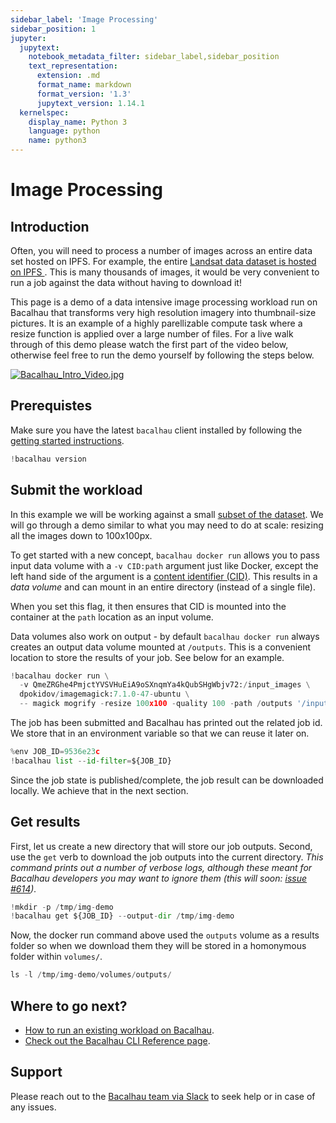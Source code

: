 ```yaml
---
sidebar_label: 'Image Processing'
sidebar_position: 1
jupyter:
  jupytext:
    notebook_metadata_filter: sidebar_label,sidebar_position
    text_representation:
      extension: .md
      format_name: markdown
      format_version: '1.3'
      jupytext_version: 1.14.1
  kernelspec:
    display_name: Python 3
    language: python
    name: python3
---
```


<!-- #region -->
# Image Processing


## Introduction

Often, you will need to process a number of images across an entire data set hosted on IPFS. For example, the entire [Landsat data dataset is hosted on IPFS ](https://ipfs.io/ipfs/QmeZRGhe4PmjctYVSVHuEiA9oSXnqmYa4kQubSHgWbjv72). This is many thousands of images, it would be very convenient to run a job against the data without having to download it!

This page is a demo of a data intensive image processing workload run on Bacalhau that transforms very high resolution imagery into thumbnail-size pictures.
It is an example of a highly parellizable compute task where a resize function is applied over a large number of files.
For a live walk through of this demo please watch the first part of the video below, otherwise feel free to run the demo yourself by following the steps below.

[![Bacalhau_Intro_Video.jpg](attachment:d25ced22-7753-474b-b65d-f5b2931830ab.jpg)](https://www.youtube.com/watch?v=wkOh05J5qgA)

<!-- [![image](./Bacalhau_Intro_Video.jpg)](https://www.youtube.com/watch?v=wkOh05J5qgA) -->
<!-- #endregion -->

## Prerequistes

Make sure you have the latest `bacalhau` client installed by following the [getting started instructions](../../getting-started/installation).

```python
!bacalhau version
```

## Submit the workload

In this example we will be working against a small [subset of the dataset](https://ipfs.io/ipfs/QmeZRGhe4PmjctYVSVHuEiA9oSXnqmYa4kQubSHgWbjv72). We will go through a demo similar to what you may need to do at scale: resizing all the images down to 100x100px.

To get started with a new concept, `bacalhau docker run` allows you to pass input data volume with a `-v CID:path` argument just like Docker, except the left hand side of the argument is a [content identifier (CID)](https://github.com/multiformats/cid).
This results in a *data volume* and can mount in an entire directory (instead of a single file).

When you set this flag, it then ensures that CID is mounted into the container at the `path` location as an input volume.

Data volumes also work on output - by default `bacalhau docker run` always creates an output data volume mounted at `/outputs`.
This is a convenient location to store the results of your job. See below for an example.

```python
!bacalhau docker run \
  -v QmeZRGhe4PmjctYVSVHuEiA9oSXnqmYa4kQubSHgWbjv72:/input_images \
  dpokidov/imagemagick:7.1.0-47-ubuntu \
  -- magick mogrify -resize 100x100 -quality 100 -path /outputs '/input_images/*.jpg'
```

The job has been submitted and Bacalhau has printed out the related job id.
We store that in an environment variable so that we can reuse it later on.

```python
%env JOB_ID=9536e23c
!bacalhau list --id-filter=${JOB_ID}
```

Since the job state is published/complete, the job result can be downloaded locally.
We achieve that in the next section.


## Get results

First, let us create a new directory that will store our job outputs.
Second, use the `get` verb to download the job outputs into the current directory.
_This command prints out a number of verbose logs, although these meant for Bacalhau developers you may want to ignore them (this will soon: [issue #614](https://github.com/filecoin-project/bacalhau/issues/614))._

```python
!mkdir -p /tmp/img-demo
!bacalhau get ${JOB_ID} --output-dir /tmp/img-demo
```

Now, the docker run command above used the `outputs` volume as a results folder so when we download them they will be stored in a homonymous folder within `volumes/`.

```python
ls -l /tmp/img-demo/volumes/outputs/
```

## Where to go next?

* [How to run an existing workload on Bacalhau](../../../getting-started/workload-onboarding).
* [Check out the Bacalhau CLI Reference page](../../../all-flags).


## Support

Please reach out to the [Bacalhau team via Slack](https://filecoinproject.slack.com/archives/C02RLM3JHUY) to seek help or in case of any issues.

```python

```
